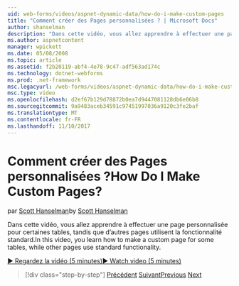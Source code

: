 ```yaml
---
uid: web-forms/videos/aspnet-dynamic-data/how-do-i-make-custom-pages
title: "Comment créer des Pages personnalisées ? | Microsoft Docs"
author: shanselman
description: "Dans cette vidéo, vous allez apprendre à effectuer une page personnalisée pour certaines tables, tandis que d’autres pages utilisent la fonctionnalité standard."
ms.author: aspnetcontent
manager: wpickett
ms.date: 05/08/2008
ms.topic: article
ms.assetid: f2b20119-abf4-4e78-9c47-adf563ad174c
ms.technology: dotnet-webforms
ms.prod: .net-framework
msc.legacyurl: /web-forms/videos/aspnet-dynamic-data/how-do-i-make-custom-pages
msc.type: video
ms.openlocfilehash: d2ef67b129d78872b0ea7d9447081128db6e06b8
ms.sourcegitcommit: 9a9483aceb34591c97451997036a9120c3fe2baf
ms.translationtype: MT
ms.contentlocale: fr-FR
ms.lasthandoff: 11/10/2017
---
```

<a name="how-do-i-make-custom-pages"></a><span data-ttu-id="b31db-104">Comment créer des Pages personnalisées ?</span><span class="sxs-lookup"><span data-stu-id="b31db-104">How Do I Make Custom Pages?</span></span>
====================
<span data-ttu-id="b31db-105">par [Scott Hanselman](https://github.com/shanselman)</span><span class="sxs-lookup"><span data-stu-id="b31db-105">by [Scott Hanselman](https://github.com/shanselman)</span></span>

<span data-ttu-id="b31db-106">Dans cette vidéo, vous allez apprendre à effectuer une page personnalisée pour certaines tables, tandis que d’autres pages utilisent la fonctionnalité standard.</span><span class="sxs-lookup"><span data-stu-id="b31db-106">In this video, you learn how to make a custom page for some tables, while other pages use standard functionality.</span></span>

[<span data-ttu-id="b31db-107">&#9654; Regardez la vidéo (5 minutes)</span><span class="sxs-lookup"><span data-stu-id="b31db-107">&#9654; Watch video (5 minutes)</span></span>](https://channel9.msdn.com/Blogs/ASP-NET-Site-Videos/how-do-i-make-custom-pages)

>[!div class="step-by-step"]
<span data-ttu-id="b31db-108">[Précédent](how-do-i-handle-business-logic-exceptions.md)
[Suivant](how-do-i-display-unknown-datatypes.md)</span><span class="sxs-lookup"><span data-stu-id="b31db-108">[Previous](how-do-i-handle-business-logic-exceptions.md)
[Next](how-do-i-display-unknown-datatypes.md)</span></span>
